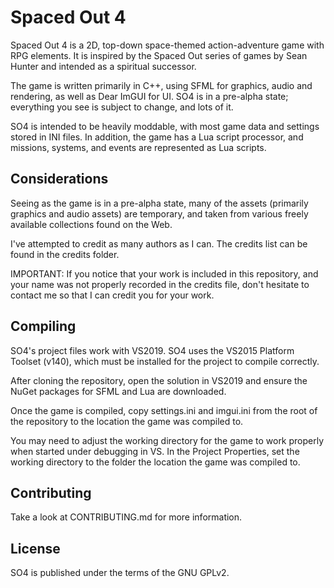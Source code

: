 # Spaced Out 4

Spaced Out 4 is a 2D, top-down space-themed action-adventure game with RPG elements. It is inspired by the Spaced Out series of games by Sean Hunter and intended as a spiritual successor.

The game is written primarily in C++, using SFML for graphics, audio and rendering, as well as Dear ImGUI for UI. SO4 is in a pre-alpha state; everything you see is subject to change, and lots of it.

SO4 is intended to be heavily moddable, with most game data and settings stored in INI files. In addition, the game has a Lua script processor, and missions, systems, and events are represented as Lua scripts.

## Considerations

Seeing as the game is in a pre-alpha state, many of the assets (primarily graphics and audio assets) are temporary, and taken from various freely available collections found on the Web.

I've attempted to credit as many authors as I can. The credits list can be found in the credits folder.

IMPORTANT: If you notice that your work is included in this repository, and your name was not properly recorded in the credits file, don't hesitate to contact me so that I can credit you for your work.

## Compiling

SO4's project files work with VS2019. SO4 uses the VS2015 Platform Toolset (v140), which must be installed for the project to compile correctly. 

After cloning the repository, open the solution in VS2019 and ensure the NuGet packages for SFML and Lua are downloaded. 

Once the game is compiled, copy settings.ini and imgui.ini from the root of the repository to the location the game was compiled to.

You may need to adjust the working directory for the game to work properly when started under debugging in VS. In the Project Properties, set the working directory to the folder the location the game was compiled to.

## Contributing

Take a look at CONTRIBUTING.md for more information.

## License

SO4 is published under the terms of the GNU GPLv2.